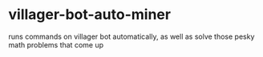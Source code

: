 # villager-bot-auto-miner
runs commands on villager bot automatically, as well as solve those pesky math problems that come up
